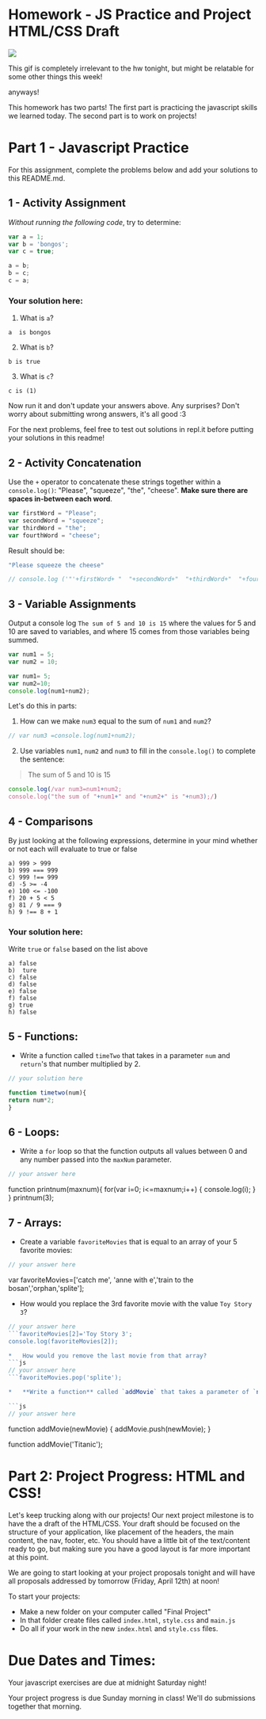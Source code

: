 # Homework - JS Practice and Project HTML/CSS Draft

![](https://media.giphy.com/media/yYSSBtDgbbRzq/giphy.gif)

This gif is completely irrelevant to the hw tonight, but might be relatable for some other things this week!


anyways!

This homework has two parts!  The first part is practicing the javascript skills we learned today.  The second part is to work on projects!


# Part 1 - Javascript Practice

For this assignment, complete the problems below and add your solutions to this README.md.  

## 1 - Activity Assignment
*Without running the following code*, try to determine:

```js
var a = 1;
var b = 'bongos';
var c = true;

a = b;
b = c;
c = a;
```

### Your solution here:
1.  What is `a`?
```
a  is bongos
```
2.  What is `b`?
```
b is true
```
3.  What is `c`?
```
c is (1)
```

Now run it and don't update your answers above.  Any surprises?  Don't worry about submitting wrong answers, it's all good :3

For the next problems, feel free to test out solutions in repl.it before putting your solutions in this readme!

## 2 - Activity Concatenation
Use the `+` operator to concatenate these strings together within a `console.log()`: "Please", "squeeze", "the", "cheese". __Make sure there are spaces in-between each word__.

```js
var firstWord = "Please";
var secondWord = "squeeze";
var thirdWord = "the";
var fourthWord = "cheese";
```
Result should be:
```js
"Please squeeze the cheese"
```

```js
// console.log ('"'+firstWord+ "  "+secondWord+"  "+thirdWord+"  "+fourthWord+'"')
```

## 3 - Variable Assignments

Output a console log `The sum of 5 and 10 is 15` where the values for 5 and 10 are saved to variables, and where 15 comes from those variables being summed.

```js
var num1 = 5;
var num2 = 10;

var num1= 5;
var num2=10; 
console.log(num1+num2);
```

Let's do this in parts:
1. How can we make `num3` equal to the sum of `num1` and `num2`?
```js
// var num3 =console.log(num1+num2);
```
2. Use variables `num1`, `num2` and `num3` to fill in the `console.log()` to complete the sentence: 

>The sum of 5 and 10 is 15

```js
console.log(/var num3=num1+num2;
console.log("the sum of "+num1+" and "+num2+" is "+num3);/)
```

## 4 - Comparisons
By just looking at the following expressions, determine in your mind whether or not each will evaluate to true or false
```
a) 999 > 999
b) 999 === 999 
c) 999 !== 999
d) -5 >= -4
e) 100 <= -100
f) 20 + 5 < 5 
g) 81 / 9 === 9
h) 9 !== 8 + 1
```
### Your solution here:
Write `true` or `false` based on the list above
```
a) false
b)  ture
c) false
d) false
e) false
f) false
g) true
h) false
```

## 5 - Functions:

* Write a function called `timeTwo` that takes in a parameter `num` and `return`'s that number multiplied by 2.

```js
// your solution here

function timetwo(num){
return num*2;
}
```

## 6 - Loops:

*  Write a `for` loop so that the function outputs all values between 0 and any number passed into the `maxNum` parameter.
   
```js
// your answer here
```

  function printnum(maxnum){
  for(var i=0; i<=maxnum;i++)
  {
    console.log(i);
  }
  }
  printnum(3);

## 7 - Arrays:

*  Create a variable `favoriteMovies` that is equal to an array of your 5 favorite movies:

```js
// your answer here
```
var favoriteMovies=['catch me', 'anne with e','train to the bosan','orphan,'splite'];

*  How would you replace the 3rd favorite movie with the value `Toy Story 3`?


```js
// your answer here
```favoriteMovies[2]='Toy Story 3';
console.log(favoriteMovies[2]);

*   How would you remove the last movie from that array?
```js
// your answer here
```favoriteMovies.pop('splite');

*   **Write a function** called `addMovie` that takes a parameter of `newMovie` that adds that movie to the end of the array.  (i.e. addMovie('Titanic')) adds Titanic to the end of the array.

```js
// your answer here
```

function addMovie(newMovie)
{
  addMovie.push(newMovie);
}

function addMovie('Titanic');

# Part 2: Project Progress: HTML and CSS!

Let's keep trucking along with our projects!  Our next project milestone is to have the a draft of the HTML/CSS.  Your draft should be focused on the structure of your application, like placement of the headers, the main content, the nav, footer, etc.  You should have a little bit of the text/content ready to go, but making sure you have a good layout is far more important at this point.

We are going to start looking at your project proposals tonight and will have all proposals addressed by tomorrow (Friday, April 12th) at noon!

To start your projects:
* Make a new folder on your computer called "Final Project"
* In that folder create files called `index.html`, `style.css` and `main.js`
* Do all if your work in the new `index.html` and `style.css` files.

# Due Dates and Times:

Your javascript exercises are due at midnight Saturday night!

Your project progress is due Sunday morning in class!  We'll do submissions together that morning.
